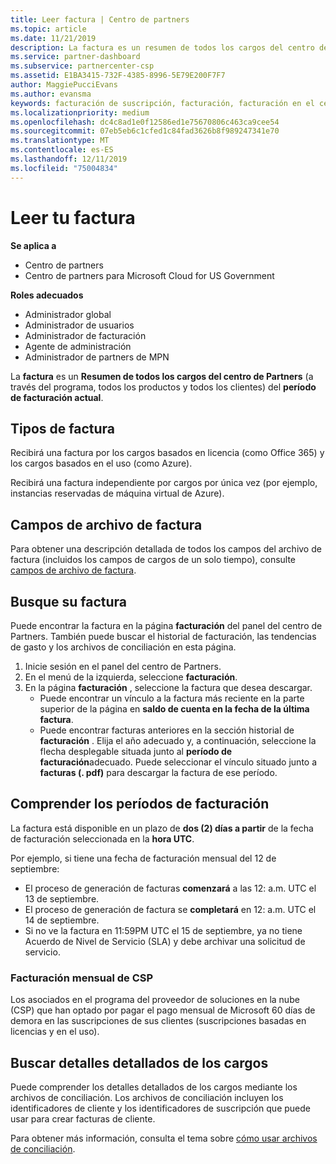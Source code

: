 ```yaml
---
title: Leer factura | Centro de partners
ms.topic: article
ms.date: 11/21/2019
description: La factura es un resumen de todos los cargos del centro de Partners (a través del programa, los productos y los clientes) del período mensual actual.
ms.service: partner-dashboard
ms.subservice: partnercenter-csp
ms.assetid: E1BA3415-732F-4385-8996-5E79E200F7F7
author: MaggiePucciEvans
ms.author: evansma
keywords: facturación de suscripción, facturación, facturación en el centro de partners, facturación del centro de partners, leer mi factura, factura, factura del centro de partners, factura CSP, ¿dónde está mi factura?
ms.localizationpriority: medium
ms.openlocfilehash: dc4c8ad1e0f12586ed1e75670806c463ca9cee54
ms.sourcegitcommit: 07eb5eb6c1cfed1c84fad3626b8f989247341e70
ms.translationtype: MT
ms.contentlocale: es-ES
ms.lasthandoff: 12/11/2019
ms.locfileid: "75004834"
---
```

# <a name="read-your-bill"></a>Leer tu factura

**Se aplica a**

- Centro de partners
- Centro de partners para Microsoft Cloud for US Government

**Roles adecuados**
-   Administrador global
-   Administrador de usuarios
-   Administrador de facturación
-   Agente de administración
-   Administrador de partners de MPN

La **factura** es un **Resumen de todos los cargos del centro de Partners** (a través del programa, todos los productos y todos los clientes) del **período de facturación actual**.

## <a name="invoice-types"></a>Tipos de factura

Recibirá una factura por los cargos basados en licencia (como Office 365) y los cargos basados en el uso (como Azure).

Recibirá una factura independiente por cargos por única vez (por ejemplo, instancias reservadas de máquina virtual de Azure).

## <a name="invoice-file-fields"></a>Campos de archivo de factura

Para obtener una descripción detallada de todos los campos del archivo de factura (incluidos los campos de cargos de un solo tiempo), consulte [campos de archivo de factura](invoice-file.md).

## <a name="find-your-bill"></a>Busque su factura

Puede encontrar la factura en la página **facturación** del panel del centro de Partners. También puede buscar el historial de facturación, las tendencias de gasto y los archivos de conciliación en esta página.

1. Inicie sesión en el panel del centro de Partners.
2. En el menú de la izquierda, seleccione **facturación**.
3. En la página **facturación** , seleccione la factura que desea descargar.
    - Puede encontrar un vínculo a la factura más reciente en la parte superior de la página en **saldo de cuenta en la fecha de la última factura**.
    - Puede encontrar facturas anteriores en la sección historial de **facturación** . Elija el año adecuado y, a continuación, seleccione la flecha desplegable situada junto al **período de facturación**adecuado. Puede seleccionar el vínculo situado junto a **facturas (. pdf)** para descargar la factura de ese período.

## <a name="understand-billing-periods"></a>Comprender los períodos de facturación

La factura está disponible en un plazo de **dos (2) días a partir** de la fecha de facturación seleccionada en la **hora UTC**.

Por ejemplo, si tiene una fecha de facturación mensual del 12 de septiembre:

- El proceso de generación de facturas **comenzará** a las 12: a.m. UTC el 13 de septiembre.
- El proceso de generación de factura se **completará** en 12: a.m. UTC el 14 de septiembre.
- Si no ve la factura en 11:59PM UTC el 15 de septiembre, ya no tiene Acuerdo de Nivel de Servicio (SLA) y debe archivar una solicitud de servicio.

### <a name="csp-monthly-billing"></a>Facturación mensual de CSP

Los asociados en el programa del proveedor de soluciones en la nube (CSP) que han optado por pagar el pago mensual de Microsoft 60 días de demora en las suscripciones de sus clientes (suscripciones basadas en licencias y en el uso).

## <a name="find-itemized-details-for-charges"></a>Buscar detalles detallados de los cargos

Puede comprender los detalles detallados de los cargos mediante los archivos de conciliación. Los archivos de conciliación incluyen los identificadores de cliente y los identificadores de suscripción que puede usar para crear facturas de cliente.

Para obtener más información, consulta el tema sobre [cómo usar archivos de conciliación](use-the-reconciliation-files.md).

